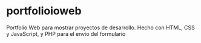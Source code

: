 # portfolioioweb
Portfolio Web para mostrar proyectos de desarrollo. Hecho con HTML, CSS y JavaScript, y PHP para el envio del formulario
